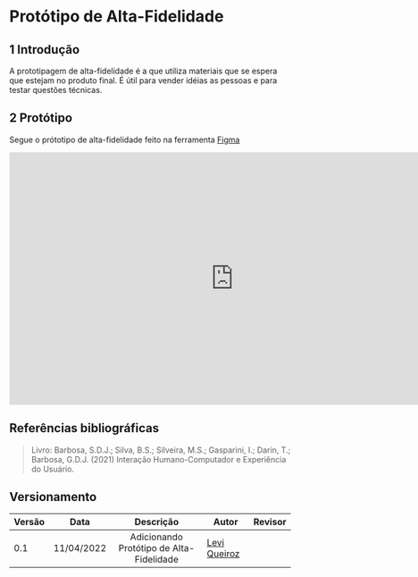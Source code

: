 # Protótipo de Alta-Fidelidade

## 1 Introdução
A prototipagem de alta-fidelidade é a que utiliza materiais que se espera que estejam no produto final. É útil para vender idéias as pessoas e para testar questões técnicas.

## 2 Protótipo
Segue o prótotipo de alta-fidelidade feito na ferramenta [Figma](https://www.figma.com/)
<br>

<iframe style="border: 1px solid rgba(0, 0, 0, 0.1);" width="800" height="450" src="https://www.figma.com/embed?embed_host=share&url=https://www.figma.com/proto/7nrFDn2P0REVY7IR9ohJpe/Untitled?node-id=7%3A106&scaling=min-zoom&page-id=0%3A1&starting-point-node-id=7%3A106" allowfullscreen></iframe>

## Referências bibliográficas
> Livro: Barbosa, S.D.J.; Silva, B.S.; Silveira, M.S.; Gasparini, I.; Darin, T.; Barbosa, G.D.J. (2021) Interação Humano-Computador e Experiência do Usuário. 

## Versionamento
|Versão|Data|Descrição|Autor|Revisor|
|------|----|:---------:|-----|-----|
|0.1|11/04/2022|Adicionando Protótipo de Alta-Fidelidade|[Levi Queiroz](github.com/LeviQ27)||
